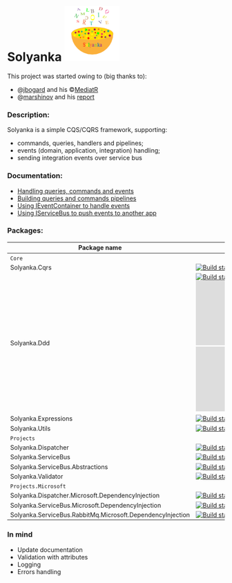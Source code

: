 Solyanka ![Solyanka](https://github.com/yaroslow/Solyanka/blob/master/logo/Solyanka_128x128.png)
===

This project was started owing to (big thanks to):
  - @[jbogard](https://github.com/jbogard) and his ©[MediatR](https://github.com/jbogard/MediatR)
  - @[marshinov](https://habr.com/ru/users/marshinov/) and his [report](https://habr.com/ru/company/jugru/blog/447308/)

### Description:
Solyanka is a simple CQS/CQRS framework, supporting:
  - commands, queries, handlers and pipelines;
  - events (domain, application, integration) handling;
  - sending integration events over service bus

### Documentation:
  - [Handling queries, commands and events](https://github.com/yaroslow/Solyanka/blob/master/docs/1.%20Handling%20queries%2C%20commands%20and%20events.md)
  - [Building queries and commands pipelines](https://github.com/yaroslow/Solyanka/blob/master/docs/2.%20Building%20queries%20and%20commands%20pipelines.md)
  - [Using IEventContainer to handle events](https://github.com/yaroslow/Solyanka/blob/master/docs/3.%20Using%20IEventContainer%20to%20handle%20events.md)
  - [Using IServiceBus to push events to another app](https://github.com/yaroslow/Solyanka/blob/master/docs/4.%20Using%20IServiceBus%20to%20push%20events%20to%20another%20app.md)

### Packages:

  |                             Package name                              | Pipelines |
  | --------------------------------------------------------------------- | --------- |
  |                                 `Core`                                |  |
  | Solyanka.Cqrs                                                         | [![Build status](https://github.com/yaroslow/Solyanka/actions/workflows/Core.Solyanka.Cqrs.yml/badge.svg)](https://github.com/yaroslow/Solyanka/actions/workflows/Core.Solyanka.Cqrs.yml) [![NuGet](https://img.shields.io/nuget/dt/Solyanka.Cqrs)](https://www.nuget.org/packages/Solyanka.Cqrs) [![NuGet](https://img.shields.io/nuget/v/Solyanka.Cqrs)](https://www.nuget.org/packages/Solyanka.Cqrs) |
  | Solyanka.Ddd                                                          | [![Build status](https://github.com/yaroslow/Solyanka/actions/workflows/Core.Solyanka.Ddd.yml/badge.svg)](https://github.com/yaroslow/Solyanka/actions/workflows/Core.Solyanka.Ddd.yml) [![NuGet](https://img.shields.io/nuget/dt/Solyanka.Ddd)](https://www.nuget.org/packages/Solyanka.Ddd) [![NuGet](https://img.shields.io/nuget/v/Solyanka.Ddd)](https://www.nuget.org/packages/Solyanka.Ddd) |
  | Solyanka.Expressions                                                  | [![Build status](https://github.com/yaroslow/Solyanka/actions/workflows/Core.Solyanka.Expressions.yml/badge.svg)](https://github.com/yaroslow/Solyanka/actions/workflows/Core.Solyanka.Expressions.yml) [![NuGet](https://img.shields.io/nuget/dt/Solyanka.Expressions)](https://www.nuget.org/packages/Solyanka.Expressions) [![NuGet](https://img.shields.io/nuget/v/Solyanka.Expressions)](https://www.nuget.org/packages/Solyanka.Expressions) |
  | Solyanka.Utils                                                        | [![Build status](https://github.com/yaroslow/Solyanka/actions/workflows/Core.Solyanka.Utils.yml/badge.svg)](https://github.com/yaroslow/Solyanka/actions/workflows/Core.Solyanka.Utils.yml) [![NuGet](https://img.shields.io/nuget/dt/Solyanka.Utils)](https://www.nuget.org/packages/Solyanka.Utils) [![NuGet](https://img.shields.io/nuget/v/Solyanka.Utils)](https://www.nuget.org/packages/Solyanka.Utils) |
  |                               `Projects`                              |  |
  | Solyanka.Dispatcher                                                   | [![Build status](https://github.com/yaroslow/Solyanka/actions/workflows/Projects.Solyanka.Dispatcher.yml/badge.svg)](https://github.com/yaroslow/Solyanka/actions/workflows/Projects.Solyanka.Dispatcher.yml) [![NuGet](https://img.shields.io/nuget/dt/Solyanka.Dispatcher)](https://www.nuget.org/packages/Solyanka.Dispatcher) [![NuGet](https://img.shields.io/nuget/v/Solyanka.Dispatcher)](https://www.nuget.org/packages/Solyanka.Dispatcher) |
  | Solyanka.ServiceBus                                                   | [![Build status](https://github.com/yaroslow/Solyanka/actions/workflows/Projects.Solyanka.ServiceBus.yml/badge.svg)](https://github.com/yaroslow/Solyanka/actions/workflows/Projects.Solyanka.ServiceBus.yml) [![NuGet](https://img.shields.io/nuget/dt/Solyanka.ServiceBus)](https://www.nuget.org/packages/Solyanka.ServiceBus) [![NuGet](https://img.shields.io/nuget/v/Solyanka.ServiceBus)](https://www.nuget.org/packages/Solyanka.ServiceBus) |
  | Solyanka.ServiceBus.Abstractions                                      | [![Build status](https://github.com/yaroslow/Solyanka/actions/workflows/Projects.Solyanka.ServiceBus.Abstractions.yml/badge.svg)](https://github.com/yaroslow/Solyanka/actions/workflows/Projects.Solyanka.ServiceBus.Abstractions.yml) [![NuGet](https://img.shields.io/nuget/dt/Solyanka.ServiceBus.Abstractions)](https://www.nuget.org/packages/Solyanka.ServiceBus.Abstractions) [![NuGet](https://img.shields.io/nuget/v/Solyanka.ServiceBus.Abstractions)](https://www.nuget.org/packages/Solyanka.ServiceBus.Abstractions) |
  | Solyanka.Validator                                                    | [![Build status](https://github.com/yaroslow/Solyanka/actions/workflows/Projects.Solyanka.Validator.yml/badge.svg)](https://github.com/yaroslow/Solyanka/actions/workflows/Projects.Solyanka.Validator.yml) [![NuGet](https://img.shields.io/nuget/dt/Solyanka.Validator)](https://www.nuget.org/packages/Solyanka.Validator) [![NuGet](https://img.shields.io/nuget/v/Solyanka.ServiceBus.Abstractions)](https://www.nuget.org/packages/Solyanka.ServiceBus.Abstractions) |
  |                           `Projects.Microsoft`                        |  |
  | Solyanka.Dispatcher.Microsoft.DependencyInjection                     | [![Build status](https://github.com/yaroslow/Solyanka/actions/workflows/Projects.Microsoft.Solyanka.Dispatcher.Microsoft.DependencyInjection.yml/badge.svg)](https://github.com/yaroslow/Solyanka/actions/workflows/Projects.Microsoft.Solyanka.Dispatcher.Microsoft.DependencyInjection.yml) [![NuGet](https://img.shields.io/nuget/dt/Solyanka.Dispatcher.Microsoft.DependencyInjection)](https://www.nuget.org/packages/Solyanka.Dispatcher.Microsoft.DependencyInjection) [![NuGet](https://img.shields.io/nuget/v/Solyanka.Dispatcher.Microsoft.DependencyInjection)](https://www.nuget.org/packages/Solyanka.Dispatcher.Microsoft.DependencyInjection) |
  | Solyanka.ServiceBus.Microsoft.DependencyInjection                     | [![Build status](https://github.com/yaroslow/Solyanka/actions/workflows/Projects.Microsoft.Solyanka.ServiceBus.Microsoft.DependencyInjection.yml/badge.svg)](https://github.com/yaroslow/Solyanka/actions/workflows/Projects.Microsoft.Solyanka.ServiceBus.Microsoft.DependencyInjection.yml) [![NuGet](https://img.shields.io/nuget/dt/Solyanka.ServiceBus.Microsoft.DependencyInjection)](https://www.nuget.org/packages/Solyanka.ServiceBus.Microsoft.DependencyInjection) [![NuGet](https://img.shields.io/nuget/v/Solyanka.ServiceBus.Microsoft.DependencyInjection)](https://www.nuget.org/packages/Solyanka.ServiceBus.Microsoft.DependencyInjection) |
  | Solyanka.ServiceBus.RabbitMq.Microsoft.DependencyInjection            | [![Build status](https://github.com/yaroslow/Solyanka/actions/workflows/Projects.Microsoft.Solyanka.ServiceBus.RabbitMq.Microsoft.DependencyInjection.yml/badge.svg)](https://github.com/yaroslow/Solyanka/actions/workflows/Projects.Microsoft.Solyanka.ServiceBus.RabbitMq.Microsoft.DependencyInjection.yml) [![NuGet](https://img.shields.io/nuget/dt/Solyanka.ServiceBus.RabbitMq.Microsoft.DependencyInjection)](https://www.nuget.org/packages/Solyanka.ServiceBus.RabbitMq.Microsoft.DependencyInjection) [![NuGet](https://img.shields.io/nuget/v/Solyanka.ServiceBus.RabbitMq.Microsoft.DependencyInjection)](https://www.nuget.org/packages/Solyanka.ServiceBus.RabbitMq.Microsoft.DependencyInjection) |

### In mind
- Update documentation
- Validation with attributes
- Logging
- Errors handling
